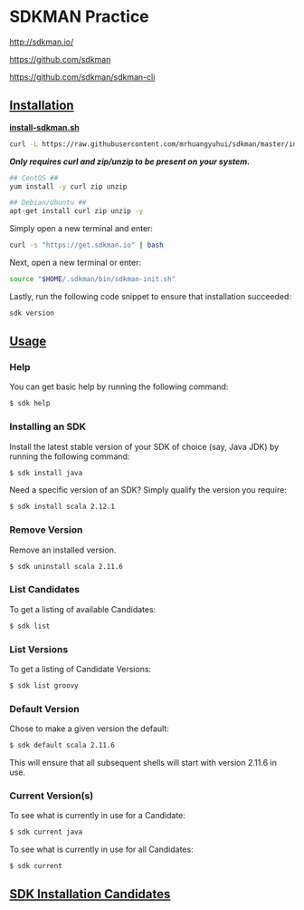 # SDKMAN Practice

http://sdkman.io/

https://github.com/sdkman

https://github.com/sdkman/sdkman-cli

## [Installation](http://sdkman.io/install.html)

**[install-sdkman.sh](https://github.com/mrhuangyuhui/sdkman-practice/blob/master/install-sdkman.sh)**
```bash
curl -L https://raw.githubusercontent.com/mrhuangyuhui/sdkman/master/install-sdkman.sh | sh
```
***Only requires curl and zip/unzip to be present on your system.***
```bash
## CentOS ##
yum install -y curl zip unzip

## Debian/Ubuntu ##
apt-get install curl zip unzip -y
```

Simply open a new terminal and enter:
```bash
curl -s "https://get.sdkman.io" | bash
```

Next, open a new terminal or enter:
```bash
source "$HOME/.sdkman/bin/sdkman-init.sh"
```

Lastly, run the following code snippet to ensure that installation succeeded:
```bash
sdk version
```

## [Usage](http://sdkman.io/usage.html)

### Help

You can get basic help by running the following command:
```bash
$ sdk help
```

### Installing an SDK

Install the latest stable version of your SDK of choice (say, Java JDK) by running the following command:
```bash
$ sdk install java
```

Need a specific version of an SDK? Simply qualify the version you require:
```bash
$ sdk install scala 2.12.1
```

### Remove Version

Remove an installed version.
```bash
$ sdk uninstall scala 2.11.6
```

### List Candidates

To get a listing of available Candidates:
```bash
$ sdk list
```

### List Versions

To get a listing of Candidate Versions:
```bash
$ sdk list groovy
```

### Default Version

Chose to make a given version the default:
```bash
$ sdk default scala 2.11.6
```
This will ensure that all subsequent shells will start with version 2.11.6 in use.

### Current Version(s)

To see what is currently in use for a Candidate:
```bash
$ sdk current java
```

To see what is currently in use for all Candidates:
```bash
$ sdk current
```

## [SDK Installation Candidates](http://sdkman.io/sdks.html)
